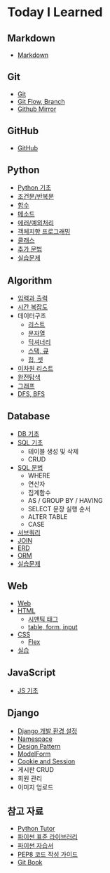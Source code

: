 # Today I Learned

## Markdown

- [Markdown](./Markdown/markdown.md)

## Git

- [Git](./Git/Git.md)
- [Git Flow, Branch](./Git/Git_Flow.md)
- [Github Mirror](./Git/Github_Mirror.md)

## GitHub

- [GitHub](./Git/Github.md)

## Python

- [Python 기초](./Python/00_Python_기초.md)
- [조건문/반복문](./Python/01_Python_조건문_반복문.md)
- [함수](./Python/02_Python_함수.md)
- [메소드](./Python/03_Python_메소드.md)
- [에러/예외처리](./Python/04_Python_에러_예외처리.md)
- [객체지향 프로그래밍](./Python/05_Python_oop.md)
- [클래스](./Python/06_Python_Class.md)
- [추가 문법](./Python/07_Python_추가내용.md)
- [실습문제](./Python/Python_practice)

## Algorithm

- [입력과 출력](./Algorithm/01_Algorithm.md)
- [시간 복잡도](./Algorithm/02_time_complexity.md)
- 데이터구조
  - [리스트](./Algorithm/03_list.md)
  - [문자열](./Algorithm/04_string.md)
  - [딕셔너리](./Algorithm/05_dictionary.md)
  - [스택, 큐](./Algorithm/06_stack_queue.md)
  - [힙, 셋](./Algorithm/07_heap_set.md)
- [이차원 리스트](./Algorithm/08_matrix.md)
- [완전탐색](./Algorithm/09_Exhaustive_Search.md)
- [그래프](./Algorithm/10_graph.md)
- [DFS, BFS](./Algorithm/11_DFS.md)

## Database

- [DB 기초](./Database/00_database_기초.md)
- [SQL 기초](./Database/01_sql_기초.md)
  - 테이블 생성 및 삭제
  - CRUD
- [SQL 문법](./Database/02_sql_문법.md)
  - WHERE
  - 연산자
  - 집계함수
  - AS / GROUP BY / HAVING
  - SELECT 문장 실행 순서
  - ALTER TABLE
  - CASE
- [서브쿼리](./Database/03_서브쿼리.md)
- [JOIN](./Database/04_Join.md)
- [ERD](./Database/05_ERD.md)
- [ORM](./Database/06_ORM.md)
- [실습문제](./Database/Database_practice)

## Web

- [Web](./HTML_CSS/01_Web.md)
- [HTML](./HTML_CSS/02_HTML.md)
  - [시맨틱 태그](./HTML_CSS/05_Semantic_Tags.md)
  - [table, form, input](./HTML_CSS/06_table_form_input.md)
- [CSS](./HTML_CSS/03_CSS.md)
  - [Flex](./HTML_CSS/04_CSS_flex.md)
- [실습](./HTML_CSS/HTML_CSS_practice)

## JavaScript

- [JS 기초](./JavaScript/01_JavaScript_기초.md)

## Django

- [Django 개발 환경 설정](./Django/00_Django_개발환경설정.md)
- [Namespace](./Django/Namespace.md)
- [Design Pattern](./Django/Design_Pattern.md)
- [ModelForm](./Django/ModelForm.md)
- [Cookie and Session](./Django/cookie.md)
- 게시판 CRUD
- 회원 관리
- 이미지 업로드 

## 참고 자료 

- [Python Tutor](https://pythontutor.com/)
- [파이썬 표준 라이브러리](https://docs.python.org/ko/3/library/index.html)
- [파이썬 자습서](https://docs.python.org/ko/3/tutorial/index.html)
- [PEP8 코드 작성 가이드](https://zerosheepmoo.github.io/pep8-in-korean/doc/whitespace-in-expressions-and-statements.html#%E1%84%83%E1%85%A1%E1%84%85%E1%85%B3%E1%86%AB-%E1%84%80%E1%85%AF%E1%86%AB%E1%84%8C%E1%85%A1%E1%86%BC%E1%84%89%E1%85%A1%E1%84%92%E1%85%A1%E1%86%BC)
- [Git Book](https://git-scm.com/book/ko/v2)
